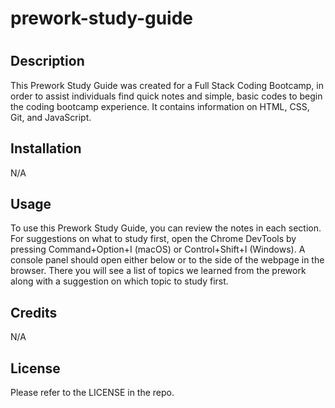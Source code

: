 # prework-study-guide
# <Full-Stack-Bootcamp-Prework-Study-Guide-Webpage>

## Description

This Prework Study Guide was created for a Full Stack Coding Bootcamp, in order to assist individuals find quick notes and simple, basic codes to begin the coding bootcamp experience. It contains information on HTML, CSS, Git, and JavaScript.



## Installation

N/A

## Usage

To use this Prework Study Guide, you can review the notes in each section. For suggestions on what to study first, open the Chrome DevTools by pressing Command+Option+I (macOS) or Control+Shift+I (Windows). A console panel should open either below or to the side of the webpage in the browser. There you will see a list of topics we learned from the prework along with a suggestion on which topic to study first.

## Credits

N/A

## License

Please refer to the LICENSE in the repo.


